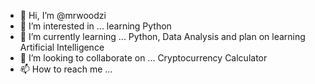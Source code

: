 - 👋 Hi, I’m @mrwoodzi
- 👀 I’m interested in ... learning Python
- 🌱 I’m currently learning ... Python, Data Analysis and plan on learning Artificial Intelligence
- 💞️ I’m looking to collaborate on ... Cryptocurrency Calculator
- 📫 How to reach me ... 

<!---
mrwoodzi/mrwoodzi is a ✨ special ✨ repository because its `README.md` (this file) appears on your GitHub profile.
You can click the Preview link to take a look at your changes.
--->
